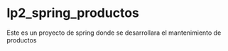# lp2_spring_productos
Este es un proyecto de spring donde se desarrollara el mantenimiento de productos
